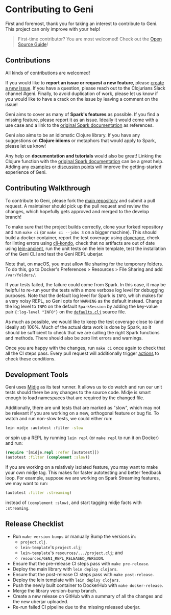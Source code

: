 # Contributing to Geni

First and foremost, thank you for taking an interest to contribute to Geni. This project can only improve with your help!

> First-time contributor? You are most welcomed! Check out the [Open Source Guide](https://opensource.guide/)!

## Contributions

All kinds of contributions are welcomed!

If you would like to **report an issue or request a new feature**, please [create a new issue](https://github.com/zero-one-group/geni/issues). If you have a question, please reach out to the Clojurians Slack channel #geni. Finally, to avoid duplication of work, please let us know if you would like to have a crack on the issue by leaving a comment on the issue!

Geni aims to cover as many of **Spark's features** as possible. If you find a missing feature, please report it as an issue. Ideally it would come with a use case and a link to the [original Spark documentation](https://spark.apache.org/docs/latest/api/scala/org/apache/spark/index.html) as references.

Geni also aims to be an idiomatic Clojure library. If you have any suggestions on **Clojure idioms** or metaphors that would apply to Spark, please let us know!

Any help on **documentation and tutorials** would also be great! Linking the Clojure function with the [original Spark documentation](https://spark.apache.org/docs/latest/api/scala/org/apache/spark/index.html) can be a great help. Adding any [examples](examples/) or [discussion points](docs/) will improve the getting-started experience of Geni.

## Contributing Walkthrough

To contribute to Geni, please fork the [main repository](https://github.com/zero-one-group/geni) and submit a pull request. A maintainer should pick up the pull request and review the changes, which hopefully gets approved and merged to the develop branch!

To make sure that the project builds correctly, clone your forked repository and run `make ci` (or `make ci --jobs 3` on a bigger machine). This should build a docker container, report the test coverage using [cloverage](https://github.com/cloverage/cloverage), check for linting errors using [clj-kondo](https://github.com/borkdude/clj-kondo), check that no artifacts are out of date using [lein-ancient](https://github.com/xsc/lein-ancient), run the unit tests on the lein template, test the installation of the Geni CLI and test the Geni REPL uberjar.

Note that, on macOS, you must allow file sharing for the temporary folders. To do this, go to Docker's Preferences > Resources > File Sharing and add `/var/folders/`.

If your tests failed, the failure could come from Spark. In this case, it may be helpful to re-run your the tests with a more verbose log level for debugging purposes. Note that the default log level for Spark is `INFO`, which makes for a very noisy REPL, so Geni opts for `WARNING` as the default instead. Change the log level to `INFO` on the default `SparkSession` by adding the key-value pair `{:log-level "INFO"}` on the [`defaults.clj`](src/clojure/zero_one/geni/defaults.clj) source file.

As much as possible, we would like to keep the test coverage close to (and ideally at) 100%. Much of the actual data work is done by Spark, so it should be sufficient to check that we are calling the right Spark functions and methods. There should also be zero lint errors and warnings.

Once you are happy with the changes, run `make ci` once again to check that all the CI steps pass. Every pull request will additionally trigger [actions](https://github.com/zero-one-group/geni/blob/develop/.github/workflows/continuous-integration.yml) to check these conditions.

## Development Tools

Geni uses [Midje](https://github.com/marick/Midje) as its test runner. It allows us to do watch and run our unit tests should there be any changes to the source code. Midje is smart enough to load namespaces that are required by the changed file.

Additionally, there are unit tests that are marked as "slow", which may not be relevant if you are working on a new, orthogonal feature or bug fix. To watch and run non-slow tests, we could either run:

```bash
lein midje :autotest :filter -slow
```

or spin up a REPL by running `lein repl` (or `make repl` to run it on Docker) and run:

```clojure
(require '[midje.repl :refer [autotest]])
(autotest :filter (complement :slow))
```

If you are working on a relatively isolated feature, you may want to make your own midje tag. This makes for faster autotesting and better feedback loop. For example, suppose we are working on Spark Streaming features, we may want to run:

```clojure
(autotest :filter :streaming)
```

instead of `(complement :slow)`, and start tagging midje facts with `:streaming`.

## Release Checklist

- Run `make version-bumps` or manually Bump the versions in:
    - `project.clj`.
    - `lein-template`'s `project.clj`;
    - `lein-template`'s `resources/.../project.clj`; and
    - `resources/GENI_REPL_RELEASED_VERSION`.
- Ensure that the pre-release CI steps pass with `make pre-release`.
- Deploy the main library with `lein deploy clojars`.
- Ensure that the post-release CI steps pass with `make post-release`.
- Deploy the lein template with `lein deploy clojars`.
- Push the newly built container to DockerHub with `make docker-release`.
- Merge the library version-bump branch.
- Create a new release on GitHub with a summary of all the changes and the new uberjar uploaded.
- Re-run failed CI pipeline due to the missing released uberjar.
